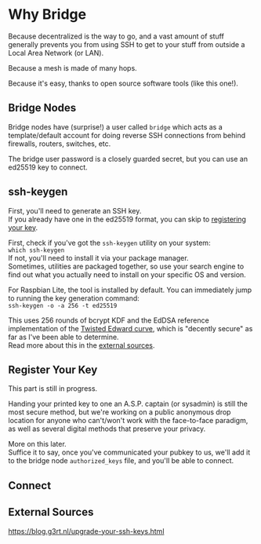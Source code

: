 # Why Bridge
Because decentralized is the way to go, and a vast amount of stuff generally prevents you from using SSH to get to your stuff from outside a Local Area Network (or LAN).

Because a mesh is made of many hops.

Because it's easy, thanks to open source software tools (like this one!).

## Bridge Nodes
Bridge nodes have (surprise!) a user called `bridge` which acts as a template/default account for doing reverse SSH connections from behind firewalls, routers, switches, etc.

The bridge user password is a closely guarded secret, but you can use an ed25519 key to connect.

## <a name="key-generation"></a>ssh-keygen
First, you'll need to generate an SSH key.  
If you already have one in the ed25519 format, you can skip to [registering your key](#registration).

First, check if you've got the `ssh-keygen` utility on your system:  
`which ssh-keygen`  
If not, you'll need to install it via your package manager.  
Sometimes, utilities are packaged together, so use your search engine to find out what you actually need to install on your specific OS and version.

For Raspbian Lite, the tool is installed by default. You can immediately jump to running the key generation command:  
`ssh-keygen -o -a 256 -t ed25519`

This uses 256 rounds of bcrypt KDF and the EdDSA reference implementation of the [Twisted Edward curve](https://en.wikipedia.org/wiki/Twisted_Edwards_curve), which is "decently secure" as far as I've been able to determine.  
Read more about this in the [external sources](#sources).

## <a name="key-registration"></a>Register Your Key
This part is still in progress.  

Handing your printed key to one an A.S.P. captain (or sysadmin) is still the most secure method, but we're working on a public anonymous drop location for anyone who can't/won't work with the face-to-face paradigm, as well as several digital methods that preserve your privacy.

More on this later.  
Suffice it to say, once you've communicated your pubkey to us, we'll add it to the bridge node `authorized_keys` file, and you'll be able to connect.

## <a name="connect"></a>Connect

## <a name="sources"></a>External Sources
https://blog.g3rt.nl/upgrade-your-ssh-keys.html

